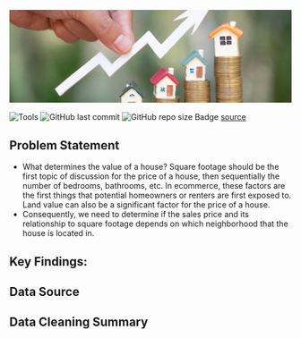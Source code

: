 ![banner](images/banner.png)

![Tools](https://img.shields.io/badge/Tools-R-red)
![GitHub last commit](https://img.shields.io/github/last-commit/duynlq/house-prediction)
![GitHub repo size](https://img.shields.io/github/repo-size/duynlq/house-prediction)
Badge [source](https://shields.io/)

## Problem Statement
- What determines the value of a house? Square footage should be the first topic of discussion for the price of a house, then sequentially the number of bedrooms, bathrooms, etc. In ecommerce, these factors are the first things that potential homeowners or renters are first exposed to. Land value can also be a significant factor for the price of a house. 
- Consequently, we need to determine if the sales price and its relationship to square footage depends on which neighborhood that the house is located in.

## Key Findings:

## Data Source

## Data Cleaning Summary
